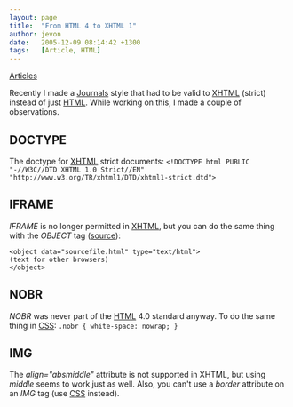 ```yaml
---
layout: page
title:  "From HTML 4 to XHTML 1"
author: jevon
date:   2005-12-09 08:14:42 +1300
tags:   [Article, HTML]
---
```


[Articles](Articles.md)

Recently I made a [Journals](Journals.md) style that had to be valid to [XHTML](xhtml.md) (strict) instead of just [HTML](html.md). While working on this, I made a couple of observations.

## DOCTYPE
The doctype for [XHTML](xhtml.md) strict documents:
`<!DOCTYPE html PUBLIC "-//W3C//DTD XHTML 1.0 Strict//EN" "http://www.w3.org/TR/xhtml1/DTD/xhtml1-strict.dtd">`

## IFRAME
_IFRAME_ is no longer permitted in [XHTML](xhtml.md), but you can do the same thing with the _OBJECT_ tag (<a href="http://archivist.incutio.com/viewlist/css-discuss/42402">source</a>):
```
<object data="sourcefile.html" type="text/html">
(text for other browsers)
</object>
```

## NOBR
_NOBR_ was never part of the [HTML](html.md) 4.0 standard anyway. To do the same thing in [CSS](CSS.md):
`.nobr { white-space: nowrap; }`

## IMG
The _align="absmiddle"_ attribute is not supported in XHTML, but using _middle_ seems to work just as well. Also, you can't use a _border_ attribute on an _IMG_ tag (use [CSS](CSS.md) instead).

